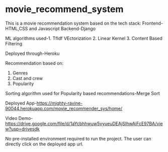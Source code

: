 # movie_recommend_system
This is a movie recommendation system based on the tech stack:
Frontend-HTML,CSS and Javascript
Backend-Django

ML algorithms used-1. TfIdf VEctorization
                   2. Linear Kernel
                   3. Content Based Filtering

Deployed through-Heroku

Recommendation based on:
1. Genres
2. Cast and crew
3. Popularity

Sorting algorithm used for Popularity based recommendations-Merge Sort

Deployed App-https://mighty-ravine-90044.herokuapp.com/movie_recommender_sys/home/

Video Demo-https://drive.google.com/file/d/1aYcbhhwuw5vyueuDEAjSIhwAiFcE97BA/view?usp=drivesdk

No pre-installed environment required to run the project. The user can directly click on the deployed app url.

